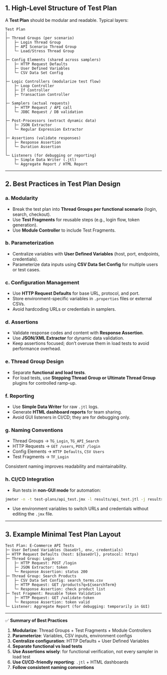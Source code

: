 

## **1. High-Level Structure of Test Plan**

A **Test Plan** should be modular and readable. Typical layers:

```
Test Plan
│
├─ Thread Groups (per scenario)
│   ├─ Login Thread Group
│   ├─ API Scenario Thread Group
│   └─ Load/Stress Thread Group
│
├─ Config Elements (shared across samplers)
│   ├─ HTTP Request Defaults
│   ├─ User Defined Variables
│   └─ CSV Data Set Config
│
├─ Logic Controllers (modularize test flow)
│   ├─ Loop Controller
│   ├─ If Controller
│   ├─ Transaction Controller
│
├─ Samplers (actual requests)
│   ├─ HTTP Request / API call
│   └─ JDBC Request / DB validation
│
├─ Post-Processors (extract dynamic data)
│   ├─ JSON Extractor
│   └─ Regular Expression Extractor
│
├─ Assertions (validate responses)
│   ├─ Response Assertion
│   └─ Duration Assertion
│
└─ Listeners (for debugging or reporting)
    ├─ Simple Data Writer (.jtl)
    └─ Aggregate Report / HTML Report
```

---

## **2. Best Practices in Test Plan Design**

### **a. Modularity**

* Break the test plan into **Thread Groups per functional scenario** (login, search, checkout).
* Use **Test Fragments** for reusable steps (e.g., login flow, token generation).
* Use **Module Controller** to include Test Fragments.

### **b. Parameterization**

* Centralize variables with **User Defined Variables** (host, port, endpoints, credentials).
* Parameterize data inputs using **CSV Data Set Config** for multiple users or test cases.

### **c. Configuration Management**

* Use **HTTP Request Defaults** for base URL, protocol, and port.
* Store environment-specific variables in `.properties` files or external CSVs.
* Avoid hardcoding URLs or credentials in samplers.

### **d. Assertions**

* Validate response codes and content with **Response Assertion**.
* Use **JSON/XML Extractor** for dynamic data validation.
* Keep assertions focused; don’t overuse them in load tests to avoid performance overhead.

### **e. Thread Group Design**

* Separate **functional and load tests**.
* For load tests, use **Stepping Thread Group or Ultimate Thread Group** plugins for controlled ramp-up.

### **f. Reporting**

* Use **Simple Data Writer** for raw `.jtl` logs.
* Generate **HTML dashboard reports** for team sharing.
* Avoid GUI listeners in CI/CD; they are for debugging only.

### **g. Naming Conventions**

* Thread Groups → `TG_Login`, `TG_API_Search`
* HTTP Requests → `GET /users`, `POST /login`
* Config Elements → `HTTP Defaults`, `CSV Users`
* Test Fragments → `TF_Login`

Consistent naming improves readability and maintainability.

### **h. CI/CD Integration**

* Run tests in **non-GUI mode** for automation:

```bash
jmeter -n -t test-plans/api_test.jmx -l results/api_test.jtl -j results/jmeter.log
```

* Use environment variables to switch URLs and credentials without editing the `.jmx` file.

---

## **3. Example Minimal Test Plan Layout**

```
Test Plan: E-Commerce API Tests
├─ User Defined Variables (baseUrl, env, credentials)
├─ HTTP Request Defaults (host: ${baseUrl}, protocol: https)
├─ Thread Group: Login
│   ├─ HTTP Request: POST /login
│   ├─ JSON Extractor: token
│   └─ Response Assertion: status 200
├─ Thread Group: Search Products
│   ├─ CSV Data Set Config: search_terms.csv
│   ├─ HTTP Request: GET /products?q=${searchTerm}
│   └─ Response Assertion: check product list
├─ Test Fragment: Reusable Token Validation
│   ├─ HTTP Request: GET /validate-token
│   └─ Response Assertion: token valid
└─ Listener: Aggregate Report (for debugging: temporarily in GUI)
```

---

✅ **Summary of Best Practices**

1. **Modularize**: Thread Groups + Test Fragments + Module Controllers
2. **Parameterize**: Variables, CSV inputs, environment configs
3. **Centralize configuration**: HTTP Defaults + User Defined Variables
4. **Separate functional vs load tests**
5. **Use Assertions wisely**: for functional verification, not every sampler in load test
6. **Use CI/CD-friendly reporting**: `.jtl` + HTML dashboards
7. **Follow consistent naming conventions**


